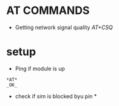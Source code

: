 # AT COMMANDS

- Getting network signal quality *AT+CSQ*

# setup

- Ping if module is up 
```
*AT*
_OK_
```
- check if sim is blocked byu pin *
